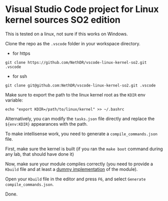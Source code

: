 Visual Studio Code project for Linux kernel sources SO2 edition
===============================================================

This is tested on a linux, not sure if this works on Windows.

Clone the repo as the `.vscode` folder in your workspace directory.
- for https
```
git clone https://github.com/NethDR/vscode-linux-kernel-so2.git .vscode
```
- for ssh
```
git clone git@github.com:NethDR/vscode-linux-kernel-so2.git .vscode
```

Make sure to export the path to the linux kernel root as the `KDIR` env variable:

```
echo "export KDIR=/path/to/linux/kernel" >> ~/.bashrc
```

Alternatively, you can modify the `tasks.json` file directly and replace the `${env:KDIR}` appearances with the path.



To make intellisense work, you need to generate a `compile_commands.json` file.

First, make sure the kernel is built (if you ran the `make boot` command during any lab, that should have done it)

Now, make sure your module compiles correctly (you need to provide a `Kbuild` file and at least a [dummy implementation] of the module).

Open your `Kbuild` file in the editor and press `F6`, and select `Generate compile_commands.json`.

Done.

[dummy implementation]: https://linux-kernel-labs.github.io/refs/heads/master/so2/lab1-intro.html#an-example-of-a-kernel-module